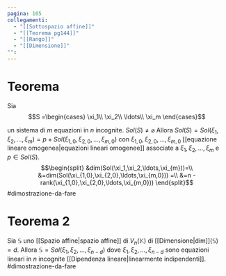 ```yaml
---
pagina: 165
collegamenti:
  - "[[Sottospazio affine]]"
  - "[[Teorema pg144]]"
  - "[[Rango]]"
  - "[[Dimensione]]"
"":
---
```

# Teorema
Sia
$$S =\begin{cases}
\xi_1\\
\xi_2\\
\ldots\\
\xi_m
\end{cases}$$

un sistema di $m$ equazioni in $n$ incognite.
$Sol(S) \not = \varnothing$
Allora
$Sol(S) = Sol(\xi_1,\xi_2,\ldots,\xi_{m})=p+Sol(\xi_{1,0},\xi_{2,0},\ldots,\xi_{m,0})$
con $\xi_{1,0},\xi_{2,0},\ldots,\xi_{m,0}$ [[equazione lineare omogenea|equazioni lineari omogenee]] associate a $\xi_1,\xi_2,\ldots,\xi_{m}$ e $p\in Sol(S)$.
$$\begin{split}
&dim(Sol(\xi_1,\xi_2,\ldots,\xi_{m}))=\\
&=dim(Sol(\xi_{1,0},\xi_{2,0},\ldots,\xi_{m,0})) =\\
&=n - rank(\xi_{1,0},\xi_{2,0},\ldots,\xi_{m,0}))
\end{split}$$
#dimostrazione-da-fare 

# Teorema 2
Sia $\mathbb{S}$ uno [[Spazio affine|spazio affine]] di $V_n(\mathbb{K})$ di [[Dimensione|dim]]$(\mathbb{S}) = d$.
Allora $\mathbb{S} = Sol(\xi_1,\xi_2,\ldots,\xi_{n-d})$ dove $\xi_1,\xi_2,\ldots,\xi_{n-d}$ sono equazioni lineari in $n$ incognite [[Dipendenza lineare|linearmente indipendenti]].
#dimostrazione-da-fare 